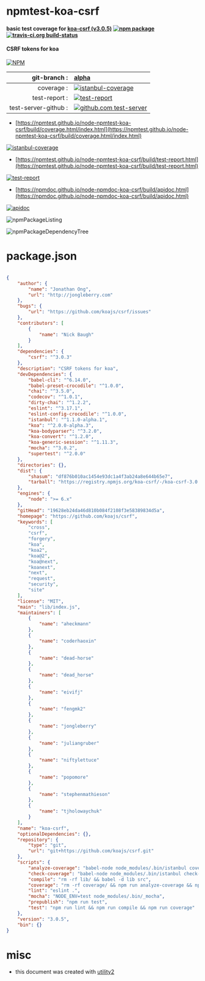 # npmtest-koa-csrf

#### basic test coverage for  [koa-csrf (v3.0.5)](https://github.com/koajs/csrf)  [![npm package](https://img.shields.io/npm/v/npmtest-koa-csrf.svg?style=flat-square)](https://www.npmjs.org/package/npmtest-koa-csrf) [![travis-ci.org build-status](https://api.travis-ci.org/npmtest/node-npmtest-koa-csrf.svg)](https://travis-ci.org/npmtest/node-npmtest-koa-csrf)

#### CSRF tokens for koa

[![NPM](https://nodei.co/npm/koa-csrf.png?downloads=true&downloadRank=true&stars=true)](https://www.npmjs.com/package/koa-csrf)

| git-branch : | [alpha](https://github.com/npmtest/node-npmtest-koa-csrf/tree/alpha)|
|--:|:--|
| coverage : | [![istanbul-coverage](https://npmtest.github.io/node-npmtest-koa-csrf/build/coverage.badge.svg)](https://npmtest.github.io/node-npmtest-koa-csrf/build/coverage.html/index.html)|
| test-report : | [![test-report](https://npmtest.github.io/node-npmtest-koa-csrf/build/test-report.badge.svg)](https://npmtest.github.io/node-npmtest-koa-csrf/build/test-report.html)|
| test-server-github : | [![github.com test-server](https://npmtest.github.io/node-npmtest-koa-csrf/GitHub-Mark-32px.png)](https://npmtest.github.io/node-npmtest-koa-csrf/build/app/index.html) | | build-artifacts : | [![build-artifacts](https://npmtest.github.io/node-npmtest-koa-csrf/glyphicons_144_folder_open.png)](https://github.com/npmtest/node-npmtest-koa-csrf/tree/gh-pages/build)|

- [https://npmtest.github.io/node-npmtest-koa-csrf/build/coverage.html/index.html](https://npmtest.github.io/node-npmtest-koa-csrf/build/coverage.html/index.html)

[![istanbul-coverage](https://npmtest.github.io/node-npmtest-koa-csrf/build/screenCapture.buildCi.browser.%252Ftmp%252Fbuild%252Fcoverage.lib.html.png)](https://npmtest.github.io/node-npmtest-koa-csrf/build/coverage.html/index.html)

- [https://npmtest.github.io/node-npmtest-koa-csrf/build/test-report.html](https://npmtest.github.io/node-npmtest-koa-csrf/build/test-report.html)

[![test-report](https://npmtest.github.io/node-npmtest-koa-csrf/build/screenCapture.buildCi.browser.%252Ftmp%252Fbuild%252Ftest-report.html.png)](https://npmtest.github.io/node-npmtest-koa-csrf/build/test-report.html)

- [https://npmdoc.github.io/node-npmdoc-koa-csrf/build/apidoc.html](https://npmdoc.github.io/node-npmdoc-koa-csrf/build/apidoc.html)

[![apidoc](https://npmdoc.github.io/node-npmdoc-koa-csrf/build/screenCapture.buildCi.browser.%252Ftmp%252Fbuild%252Fapidoc.html.png)](https://npmdoc.github.io/node-npmdoc-koa-csrf/build/apidoc.html)

![npmPackageListing](https://npmtest.github.io/node-npmtest-koa-csrf/build/screenCapture.npmPackageListing.svg)

![npmPackageDependencyTree](https://npmtest.github.io/node-npmtest-koa-csrf/build/screenCapture.npmPackageDependencyTree.svg)



# package.json

```json

{
    "author": {
        "name": "Jonathan Ong",
        "url": "http://jongleberry.com"
    },
    "bugs": {
        "url": "https://github.com/koajs/csrf/issues"
    },
    "contributors": [
        {
            "name": "Nick Baugh"
        }
    ],
    "dependencies": {
        "csrf": "^3.0.3"
    },
    "description": "CSRF tokens for koa",
    "devDependencies": {
        "babel-cli": "^6.14.0",
        "babel-preset-crocodile": "^1.0.0",
        "chai": "^3.5.0",
        "codecov": "^1.0.1",
        "dirty-chai": "^1.2.2",
        "eslint": "^3.17.1",
        "eslint-config-crocodile": "^1.0.0",
        "istanbul": "^1.1.0-alpha.1",
        "koa": "^2.0.0-alpha.3",
        "koa-bodyparser": "^3.2.0",
        "koa-convert": "^1.2.0",
        "koa-generic-session": "^1.11.3",
        "mocha": "^3.0.2",
        "supertest": "^2.0.0"
    },
    "directories": {},
    "dist": {
        "shasum": "df876b010ac1454e93dc1a4f3ab24a8e644b65e7",
        "tarball": "https://registry.npmjs.org/koa-csrf/-/koa-csrf-3.0.5.tgz"
    },
    "engines": {
        "node": ">= 6.x"
    },
    "gitHead": "19628eb24da46d810b084f2108f3e58389834d5a",
    "homepage": "https://github.com/koajs/csrf",
    "keywords": [
        "cross",
        "csrf",
        "forgery",
        "koa",
        "koa2",
        "koa@2",
        "koa@next",
        "koanext",
        "next",
        "request",
        "security",
        "site"
    ],
    "license": "MIT",
    "main": "lib/index.js",
    "maintainers": [
        {
            "name": "aheckmann"
        },
        {
            "name": "coderhaoxin"
        },
        {
            "name": "dead-horse"
        },
        {
            "name": "dead_horse"
        },
        {
            "name": "eivifj"
        },
        {
            "name": "fengmk2"
        },
        {
            "name": "jongleberry"
        },
        {
            "name": "juliangruber"
        },
        {
            "name": "niftylettuce"
        },
        {
            "name": "popomore"
        },
        {
            "name": "stephenmathieson"
        },
        {
            "name": "tjholowaychuk"
        }
    ],
    "name": "koa-csrf",
    "optionalDependencies": {},
    "repository": {
        "type": "git",
        "url": "git+https://github.com/koajs/csrf.git"
    },
    "scripts": {
        "analyze-coverage": "babel-node node_modules/.bin/istanbul cover node_modules/.bin/_mocha",
        "check-coverage": "babel-node node_modules/.bin/istanbul check-coverage",
        "compile": "rm -rf lib/ && babel -d lib src",
        "coverage": "rm -rf coverage/ && npm run analyze-coverage && npm run check-coverage && node_modules/.bin/codecov",
        "lint": "eslint .",
        "mocha": "NODE_ENV=test node_modules/.bin/_mocha",
        "prepublish": "npm run test",
        "test": "npm run lint && npm run compile && npm run coverage"
    },
    "version": "3.0.5",
    "bin": {}
}
```



# misc
- this document was created with [utility2](https://github.com/kaizhu256/node-utility2)
